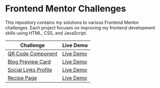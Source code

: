 # Frontend Mentor Challenges

This repository contains my solutions to various Frontend Mentor challenges. Each project focuses on improving my frontend development skills using HTML, CSS, and JavaScript.

| Challenge                                                                                                  | Live Demo                                                             |
| ---------------------------------------------------------------------------------------------------------- | --------------------------------------------------------------------- |
| [QR Code Component](https://github.com/TerenceCLZhang/Frontend-Mentor/tree/master/qr-code-component)       | [Live Demo](https://terenceclzhang-qr-code-component.netlify.app/)    |
| [Blog Preview Card](https://github.com/TerenceCLZhang/Frontend-Mentor/tree/master/blog-preview-card)       | [Live Demo](https://terenceclzhang-blog-preview-card.netlify.app/)    |
| [Social Links Profile](https://github.com/TerenceCLZhang/Frontend-Mentor/tree/master/social-links-profile) | [Live Demo](https://terenceclzhang-social-links-profile.netlify.app/) |
| [Recipe Page](https://github.com/TerenceCLZhang/Frontend-Mentor/tree/master/recipe-page)                   | [Live Demo](https://terenceclzhang-recipe-page.netlify.app/)          |
